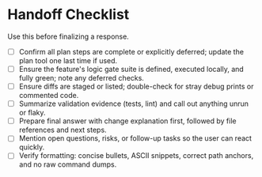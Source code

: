 # Handoff Checklist

Use this before finalizing a response.

- [ ] Confirm all plan steps are complete or explicitly deferred; update the plan tool one last time if used.
- [ ] Ensure the feature's logic gate suite is defined, executed locally, and fully green; note any deferred checks.
- [ ] Ensure diffs are staged or listed; double-check for stray debug prints or commented code.
- [ ] Summarize validation evidence (tests, lint) and call out anything unrun or flaky.
- [ ] Prepare final answer with change explanation first, followed by file references and next steps.
- [ ] Mention open questions, risks, or follow-up tasks so the user can react quickly.
- [ ] Verify formatting: concise bullets, ASCII snippets, correct path anchors, and no raw command dumps.
